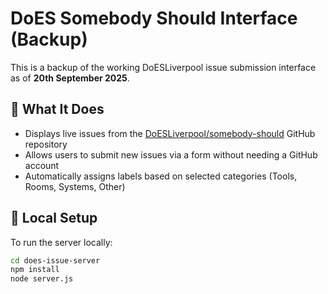 # DoES Somebody Should Interface (Backup)

This is a backup of the working DoESLiverpool issue submission interface as of **20th September 2025**.

## 🔧 What It Does

- Displays live issues from the [DoESLiverpool/somebody-should](https://github.com/DoESLiverpool/somebody-should) GitHub repository
- Allows users to submit new issues via a form without needing a GitHub account
- Automatically assigns labels based on selected categories (Tools, Rooms, Systems, Other)

## 🧪 Local Setup

To run the server locally:

```bash
cd does-issue-server
npm install
node server.js
